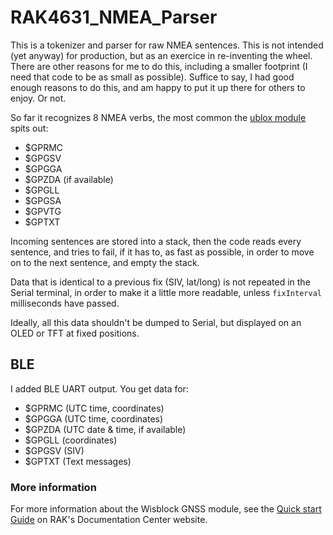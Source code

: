 # RAK4631_NMEA_Parser

This is a tokenizer and parser for raw NMEA sentences. This is not intended (yet anyway) for production, but as an exercice in re-inventing the wheel. There are other reasons for me to do this, including a smaller footprint (I need that code to be as small as possible). Suffice to say, I had good enough reasons to do this, and am happy to put it up there for others to enjoy. Or not.

So far it recognizes 8 NMEA verbs, the most common the [ublox module](https://store.rakwireless.com/collections/wisblock-sensor/products/rak1910-max-7q-gnss-location-sensor) spits out:

* $GPRMC
* $GPGSV
* $GPGGA
* $GPZDA (if available)
* $GPGLL
* $GPGSA
* $GPVTG
* $GPTXT

Incoming sentences are stored into a stack, then the code reads every sentence, and tries to fail, if it has to, as fast as possible, in order to move on to the next sentence, and empty the stack.

Data that is identical to a previous fix (SIV, lat/long) is not repeated in the Serial terminal, in order to make it a little more readable, unless `fixInterval` milliseconds have passed.

Ideally, all this data shouldn't be dumped to Serial, but displayed on an OLED or TFT at fixed positions.

## BLE

I added BLE UART output. You get data for:

* $GPRMC (UTC time, coordinates)
* $GPGGA (UTC time, coordinates)
* $GPZDA (UTC date & time, if available)
* $GPGLL (coordinates)
* $GPGSV (SIV)
* $GPTXT (Text messages)

### More information

For more information about the Wisblock GNSS module, see the [Quick start Guide](https://docs.rakwireless.com/Product-Categories/WisBlock/RAK1910/Quickstart/) on RAK's Documentation Center website.
